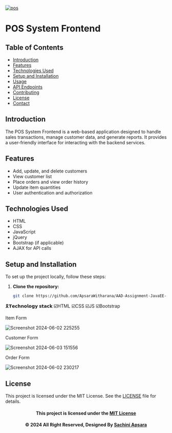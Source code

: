 <a href="https://git.io/typing-svg"><img src="https://readme-typing-svg.herokuapp.com?font=Fira+Code&weight=600&size=50&pause=1000&center=true&vCenter=true&color=green&width=835&height=70&lines=POS+SYSTEM+FRANTEND" alt="pos" /></a>

# POS System Frontend

## Table of Contents
- [Introduction](#introduction)
- [Features](#features)
- [Technologies Used](#technologies-used)
- [Setup and Installation](#setup-and-installation)
- [Usage](#usage)
- [API Endpoints](#api-endpoints)
- [Contributing](#contributing)
- [License](#license)
- [Contact](#contact)

## Introduction
The POS System Frontend is a web-based application designed to handle sales transactions, manage customer data, and generate reports. It provides a user-friendly interface for interacting with the backend services.

## Features
- Add, update, and delete customers
- View customer list
- Place orders and view order history
- Update item quantities
- User authentication and authorization

## Technologies Used
- HTML
- CSS
- JavaScript
- jQuery
- Bootstrap (if applicable)
- AJAX for API calls

## Setup and Installation
To set up the project locally, follow these steps:

1. **Clone the repository:**
   ```bash
   git clone https://github.com/ApsaraWitharana/AAD-Assignment-JavaEE-Pos-Frontend.git

🎗️𝗧𝗲𝗰𝗵𝗻𝗼𝗹𝗼𝗴𝘆 𝘀𝘁𝗮𝗰𝗸 ☑️HTML ☑️CSS ☑️JS ☑️Bootstrap

Item Form

![Screenshot 2024-06-02 225255](https://github.com/ApsaraWitharana/Pos-System--Bootstrap/assets/139870615/d003795f-5b00-4023-94f6-6ca52c51ec52)

Customer Form

![Screenshot 2024-06-03 151556](https://github.com/ApsaraWitharana/Pos-System--Bootstrap/assets/139870615/1f06dffa-b348-452e-9733-36a0f49f45e1)

Order Form

![Screenshot 2024-06-02 230217](https://github.com/ApsaraWitharana/Pos-System--Bootstrap/assets/139870615/e69bb393-7067-4b35-aa7a-45d649307023)


## License
This project is licensed under the MIT License. See the [LICENSE](LICENSE) file for details.
<div align="center">

#### This project is licensed under the [MIT License](LICENSE)

#### © 2024 All Right Reserved, Designed By [Sachini Apsara](https://github.com/ApsaraWitharana)

</div>
